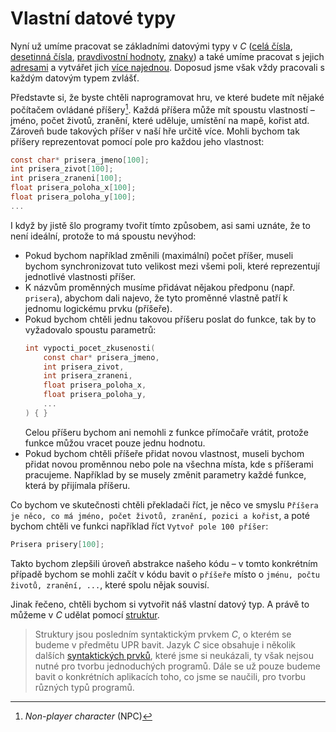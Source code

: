 # Vlastní datové typy
Nyní už umíme pracovat se základními datovými typy v *C*
([celá čísla](../datove_typy/celociselne_typy.md), [desetinná čísla](../datove_typy/desetinne_typy.md),
[pravdivostní hodnoty](../datove_typy/pravdivostni_typy.md), [znaky](../text/znaky.md)) a také
umíme pracovat s jejich [adresami](../prace_s_pameti/ukazatele.md) a vytvářet jich
[více najednou](../pole/pole.md). Doposud jsme však vždy pracovali s každým datovým typem zvlášť.

Představte si, že byste chtěli naprogramovat hru, ve které budete mít nějaké počítačem ovládané
příšery[^1]. Každá příšera může mít spoustu vlastností – jméno, počet životů, zranění, které uděluje,
umístění na mapě, kořist atd. Zároveň bude takových příšer v naší hře určitě více. Mohli bychom tak
příšery reprezentovat pomocí pole pro každou jeho vlastnost:
```c
const char* prisera_jmeno[100];
int prisera_zivot[100];
int prisera_zraneni[100];
float prisera_poloha_x[100];
float prisera_poloha_y[100];
...
```

[^1]: *Non-player character* (NPC)

I když by jistě šlo programy tvořit tímto způsobem, asi sami uznáte, že to není ideální, protože to
má spoustu nevýhod:
- Pokud bychom například změnili (maximální) počet příšer, museli bychom synchronizovat tuto velikost
mezi všemi poli, které reprezentují jednotlivé vlastnosti příšer.
- K názvům proměnných musíme přidávat nějakou předponu (např. `prisera`), abychom dali najevo, že
tyto proměnné vlastně patří k jednomu logickému prvku (příšeře).
- Pokud bychom chtěli jednu takovou příšeru poslat do funkce, tak by to vyžadovalo spoustu parametrů:
    ```c
    int vypocti_pocet_zkusenosti(
        const char* prisera_jmeno,
        int prisera_zivot,
        int prisera_zraneni,
        float prisera_poloha_x,
        float prisera_poloha_y,
        ...
    ) { }
    ```
    Celou příšeru bychom ani nemohli z funkce přímočaře vrátit, protože funkce můžou vracet pouze
    jednu hodnotu.
- Pokud bychom chtěli příšeře přidat novou vlastnost, museli bychom přidat novou proměnnou nebo pole
na všechna místa, kde s příšerami pracujeme. Například by se musely změnit parametry každé funkce,
která by přijímala příšeru.

Co bychom ve skutečnosti chtěli překladači říct, je něco ve smyslu `Příšera je něco, co má jméno,
počet životů, zranění, pozici a kořist`, a poté bychom chtěli ve funkci například říct `Vytvoř pole
100 příšer`:
```c
Prisera prisery[100];
```

Takto bychom zlepšili úroveň abstrakce našeho kódu – v tomto konkrétním případě bychom se mohli začít
v kódu bavit o `příšeře` místo o `jménu, počtu životů, zranění, ...`, které spolu nějak souvisí.

Jinak řečeno, chtěli bychom si vytvořit náš vlastní datový typ. A právě to můžeme v *C* udělat pomocí
[struktur](struktury.md).

> Struktury jsou posledním syntaktickým prvkem *C*, o kterém se budeme v předmětu UPR bavit. Jazyk
> *C* sice obsahuje i několik dalších [syntaktických prvků](../co_dal.md), které jsme si neukázali,
> ty však nejsou nutné pro tvorbu jednoduchých programů. Dále se už pouze budeme bavit o konkrétních
> aplikacích toho, co jsme se naučili, pro tvorbu různých typů programů.
